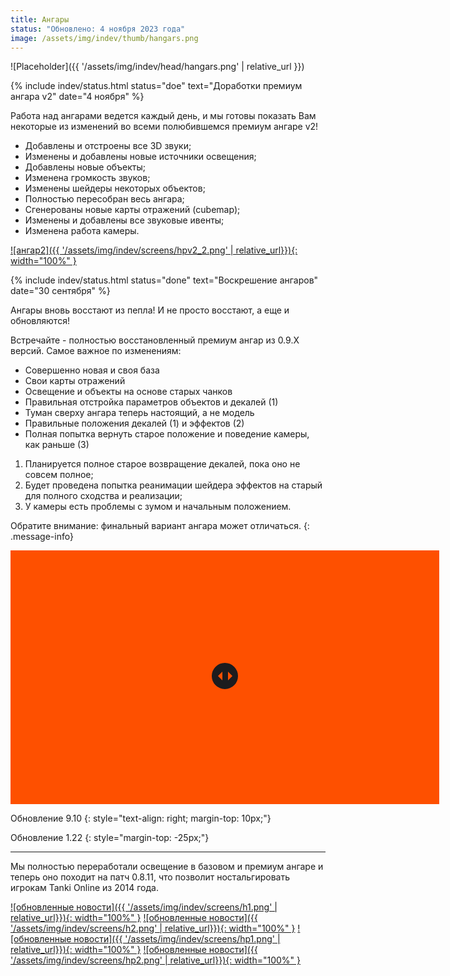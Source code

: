 ```yaml
---
title: Ангары
status: "Обновлено: 4 ноября 2023 года"
image: /assets/img/indev/thumb/hangars.png
---
```


<p style="display: none">Подробности о жизни ангаров мы рассказываем именно здесь.</p>

![Placeholder]({{ '/assets/img/indev/head/hangars.png' | relative_url }})

{% include indev/status.html status="doe" text="Доработки премиум ангара v2" date="4 ноября" %}

Работа над ангарами ведется каждый день, и мы готовы показать Вам некоторые из изменений во всеми полюбившемся премиум ангаре v2!

- Добавлены и отстроены все 3D звуки;
- Изменены и добавлены новые источники освещения;
- Добавлены новые объекты;
- Изменена громкость звуков;
- Изменены шейдеры некоторых объектов;
- Полностью пересобран весь ангара;
- Сгенерованы новые карты отражений (cubemap);
- Изменены и добавлены все звуковые ивенты;
- Изменена работа камеры.

[![ангар2]({{ '/assets/img/indev/screens/hpv2_2.png' | relative_url}}){: width="100%" }](/assets/img/indev/screens/hpv2_2.png)

{% include indev/status.html status="done" text="Воскрешение ангаров" date="30 сентября" %}

Ангары вновь восстают из пепла! И не просто восстают, а еще и обновляются!  

Встречайте - полностью восстановленный премиум ангар из 0.9.Х версий. Самое важное по изменениям:

- Совершенно новая и своя база
- Свои карты отражений
- Освещение и объекты на основе старых чанков
- Правильная отстройка параметров объектов и декалей (1)
- Туман сверху ангара теперь настоящий, а не модель
- Правильные положения декалей (1) и эффектов (2)
- Полная попытка вернуть старое положение и поведение камеры, как раньше (3)

1. Планируется полное старое возвращение декалей, пока оно не совсем полное;  
2. Будет проведена попытка реанимации шейдера эффектов на старый для полного сходства и реализации;  
3. У камеры есть проблемы с зумом и начальным положением.  

Обратите внимание: финальный вариант ангара может отличаться.
{: .message-info}

<div class="wrapper">
      <div class="images">
        <div class="img-1"></div>
        <div class="img-2"></div>
      </div>
      <div class="slider">
        <div class="drag-line">
          <span></span>
        </div>
        <input type="range" min="0" max="100" value="50">
      </div>
</div>

Обновление 9.10
{: style="text-align: right; margin-top: 10px;"}

Обновление 1.22
{: style="margin-top: -25px;"}

<script>
    const slider = document.querySelector(".slider input");
    const img = document.querySelector(".images .img-2");
    const dragLine = document.querySelector(".slider .drag-line");
        slider.oninput = ()=>{
        let sliderVal = slider.value;
        dragLine.style.left = sliderVal + "%";
        img.style.width = sliderVal + "%";
    }
</script>

<style>
.wrapper{
  position: relative;
  height: 400px;
  width: 680px;
  overflow: hidden;
  background: #fe5000;
  border: 3px solid #fe5000;
}
.wrapper .images{
  height: 100%;
  width: 100%;
  display: flex;
}
.wrapper .images .img-1{
  height: 100%;
  width: 100%;
  background: url("/assets/img/indev/screens/9.10.jpg") no-repeat;
  background-size: cover;
}
.wrapper .images .img-2{
  position: absolute;
  height: 100%;
  width: 50%;
  background: url("/assets/img/indev/screens/1.22.jpg") no-repeat;    
  background-size: cover;
}
.wrapper .slider{
  position: absolute;
  top: -45px;
  width: 100%;
  z-index: 99;
}
.wrapper .slider input{
  width: 100%;
  outline: none;
  background: none;
  -webkit-appearance: none;
}
.slider input::-webkit-slider-thumb{
  height: 486px;
  width: 3px;
  background: none;
  -webkit-appearance: none;
  cursor: col-resize;
}
.slider .drag-line{
  width: 3px;
  height: 486px;
  position: absolute;
  left: 49.85%;
  pointer-events: none;
}
.slider .drag-line::before,
.slider .drag-line::after{
  position: absolute;
  content: "";
  width: 100%;
  height: 222px;
  background: #fe5000;
}
.slider .drag-line::before{
  top: 0;
}
.slider .drag-line::after{
  bottom: 0;
}
.slider .drag-line span{
  height: 42px;
  width: 42px;
  border: 3px solid #fe5000;
  position: absolute;
  background: #1c1c1e;
  top: 50%;
  left: 50%;
  border-radius: 50%;
  transform: translate(-50%, -50%);
}
.slider .drag-line span::before,
.slider .drag-line span::after{
  position: absolute;
  content: "";
  top: 50%;
  border: 10px solid transparent;
  border-bottom-width: 0px;
  border-right-width: 0px;
  transform: translate(-50%, -50%) rotate(45deg);
}
.slider .drag-line span::before{
  left: 40%;
  border-left-color: #fe5000;
}
.slider .drag-line span::after{
  left: 60%;
  border-top-color: #fe5000;
}

</style>

---

Мы полностью переработали освещение в базовом и премиум ангаре и теперь оно походит на патч 0.8.11, что позволит ностальгировать игрокам Tanki Online из 2014 года.

[![обновленные новости]({{ '/assets/img/indev/screens/h1.png' | relative_url}}){: width="100%" }](/assets/img/indev/screens/h1.png)
[![обновленные новости]({{ '/assets/img/indev/screens/h2.png' | relative_url}}){: width="100%" }](/assets/img/indev/screens/h2.png)
[![обновленные новости]({{ '/assets/img/indev/screens/hp1.png' | relative_url}}){: width="100%" }](/assets/img/indev/screens/hp1.png)
[![обновленные новости]({{ '/assets/img/indev/screens/hp2.png' | relative_url}}){: width="100%" }](/assets/img/indev/screens/hp2.png)

